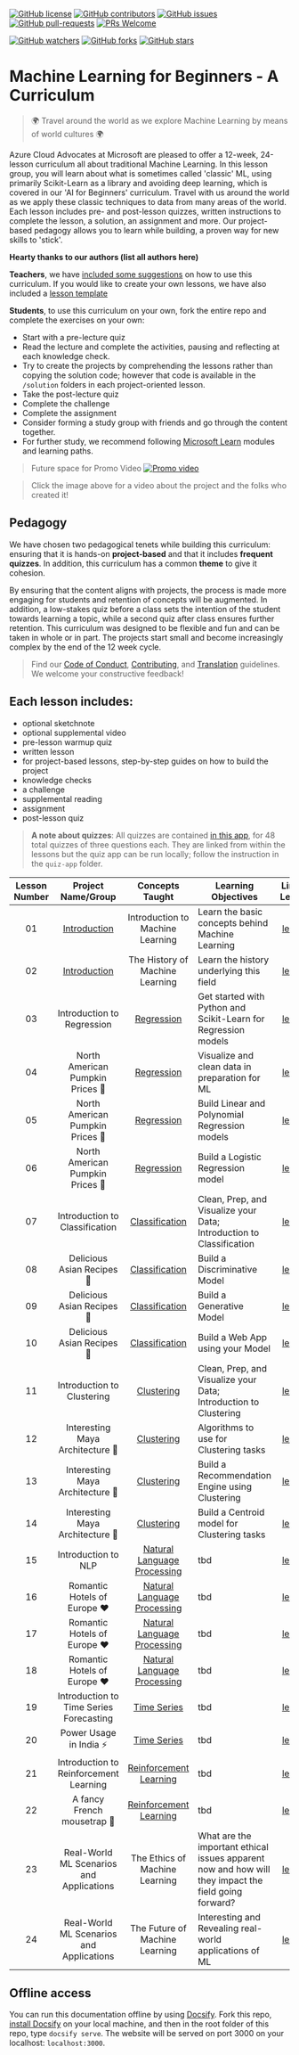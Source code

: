 [![GitHub license](https://img.shields.io/github/license/microsoft/ML-For-Beginners.svg)](https://github.com/microsoft/ML-For-Beginners/blob/master/LICENSE)
[![GitHub contributors](https://img.shields.io/github/contributors/microsoft/ML-For-Beginners.svg)](https://GitHub.com/microsoft/ML-For-Beginners/graphs/contributors/)
[![GitHub issues](https://img.shields.io/github/issues/microsoft/ML-For-Beginners.svg)](https://GitHub.com/microsoft/ML-For-Beginners/issues/)
[![GitHub pull-requests](https://img.shields.io/github/issues-pr/microsoft/ML-For-Beginners.svg)](https://GitHub.com/microsoft/ML-For-Beginners/pull/)
[![PRs Welcome](https://img.shields.io/badge/PRs-welcome-brightgreen.svg?style=flat-square)](http://makeapullrequest.com)

[![GitHub watchers](https://img.shields.io/github/watchers/microsoft/ML-For-Beginners.svg?style=social&label=Watch&maxAge=2592000)](https://GitHub.com/microsoft/ML-For-Beginners/watchers/)
[![GitHub forks](https://img.shields.io/github/forks/microsoft/ML-For-Beginners.svg?style=social&label=Fork&maxAge=2592000)](https://GitHub.com/microsoft/ML-For-Beginners/network/)
[![GitHub stars](https://img.shields.io/github/stars/microsoft/ML-For-Beginners.svg?style=social&label=Star&maxAge=2592000)](https://GitHub.com/microsoft/ML-For-Beginners/stargazers/)

# Machine Learning for Beginners - A Curriculum

> 🌍 Travel around the world as we explore Machine Learning by means of world cultures 🌍

Azure Cloud Advocates at Microsoft are pleased to offer a 12-week, 24-lesson curriculum all about traditional Machine Learning. In this lesson group, you will learn about what is sometimes called 'classic' ML, using primarily Scikit-Learn as a library and avoiding deep learning, which is covered in our 'AI for Beginners' curriculum. Travel with us around the world as we apply these classic techniques to data from many areas of the world. Each lesson includes pre- and post-lesson quizzes, written instructions to complete the lesson, a solution, an assignment and more. Our project-based pedagogy allows you to learn while building, a proven way for new skills to 'stick'.

**Hearty thanks to our authors (list all authors here)**


**Teachers**, we have [included some suggestions](for-teachers.md) on how to use this curriculum. If you would like to create your own lessons, we have also included a [lesson template](lesson-template/README.md)

**Students**, to use this curriculum on your own, fork the entire repo and complete the exercises on your own:

- Start with a pre-lecture quiz
- Read the lecture and complete the activities, pausing and reflecting at each knowledge check. 
- Try to create the projects by comprehending the lessons rather than copying the solution code; however that code is available in the `/solution` folders in each project-oriented lesson. 
- Take the post-lecture quiz
- Complete the challenge
- Complete the assignment
- Consider forming a study group with friends and go through the content together. 
- For further study, we recommend following [Microsoft Learn](https://docs.microsoft.com?WT.mc_id=academic-15963-cxa) modules and learning paths.

> Future space for Promo Video
[![Promo video](screenshot.png)](https://youtube.com/watch?v=R1wrdtmBSII "Promo video")

> Click the image above for a video about the project and the folks who created it!

## Pedagogy

We have chosen two pedagogical tenets while building this curriculum: ensuring that it is hands-on **project-based** and that it includes **frequent quizzes**. In addition, this curriculum has a common **theme** to give it cohesion.

By ensuring that the content aligns with projects, the process is made more engaging for students and retention of concepts will be augmented. In addition, a low-stakes quiz before a class sets the intention of the student towards learning a topic, while a second quiz after class ensures further retention. This curriculum was designed to be flexible and fun and can be taken in whole or in part. The projects start small and become increasingly complex by the end of the 12 week cycle.

> Find our [Code of Conduct](CODE_OF_CONDUCT.md), [Contributing](CONTRIBUTING.md), and [Translation](TRANSLATIONS.md) guidelines. We welcome your constructive feedback!
>
## Each lesson includes:

- optional sketchnote
- optional supplemental video
- pre-lesson warmup quiz
- written lesson
- for project-based lessons, step-by-step guides on how to build the project
- knowledge checks
- a challenge
- supplemental reading
- assignment
- post-lesson quiz

> **A note about quizzes**: All quizzes are contained [in this app](https://jolly-sea-0a877260f.azurestaticapps.net), for 48 total quizzes of three questions each. They are linked from within the lessons but the quiz app can be run locally; follow the instruction in the `quiz-app` folder.


| Lesson Number |            Project Name/Group            |               Concepts Taught                | Learning Objectives                                                                                  |                     Linked Lesson                     |  Author   |
| :-----------: | :--------------------------------------: | :------------------------------------------: | ---------------------------------------------------------------------------------------------------- | :---------------------------------------------------: | :-------: |
|      01       | [Introduction](1-Introduction/README.md) |       Introduction to Machine Learning       | Learn the basic concepts behind Machine Learning                                                     |   [lesson](1-Introduction/1-intro-to-ML/README.md)    |    Amy    |
|      02       | [Introduction](1-Introduction/README.md) |       The History of Machine Learning        | Learn the history underlying this field                                                              |  [lesson](1-Introduction/2-history-of-ML/README.md)   |    Amy    |
|      03       |        Introduction to Regression        |     [Regression](2-Regression/README.md)     | Get started with Python and Scikit-Learn for Regression models                                       |       [lesson](2-Regression/1-Tools/README.md)        |    Jen    |
|      04       |     North American Pumpkin Prices 🎃      |     [Regression](2-Regression/README.md)     | Visualize and clean data in preparation for ML                                                       |        [lesson](2-Regression/2-Data/README.md)        |    Jen    |
|      05       |     North American Pumpkin Prices 🎃      |     [Regression](2-Regression/README.md)     | Build Linear and Polynomial Regression models                                                        |       [lesson](2-Regression/3-Linear/README.md)       |    Jen    |
|      06       |     North American Pumpkin Prices 🎃      |     [Regression](2-Regression/README.md)     | Build a Logistic Regression model                                                                    |      [lesson](2-Regression/4-Logistic/README.md)      |    Jen    |
|      07       |      Introduction to Classification      | [Classification](3-Classification/README.md) | Clean, Prep, and Visualize your Data; Introduction to Classification                                 |      [lesson](3-Classification/1-Data/README.md)      |  Cassie   |
|      08       |        Delicious Asian Recipes 🍜         | [Classification](3-Classification/README.md) | Build a Discriminative Model                                                                         | [lesson](3-Classification/2-Descriminative/README.md) |  Cassie   |
|      09       |        Delicious Asian Recipes 🍜         | [Classification](3-Classification/README.md) | Build a Generative Model                                                                             |   [lesson](3-Classification/3-Generative/README.md)   |  Cassie   |
|      10       |        Delicious Asian Recipes 🍜         | [Classification](3-Classification/README.md) | Build a Web App using your Model                                                                     |    [lesson](3-Classification/4-Applied/README.md)     |  Cassie   |
|      11       |        Introduction to Clustering        |     [Clustering](4-Clustering/README.md)     | Clean, Prep, and Visualize your Data; Introduction to Clustering                                     |     [lesson](4-Clustering/1-Visualize/README.md)      |   Paige   |
|      12       |     Interesting Maya Architecture 🦜      |     [Clustering](4-Clustering/README.md)     | Algorithms to use for Clustering tasks                                                               |     [lesson](4-Clustering/2-Algorithms/README.md)     |   Paige   |
|      13       |     Interesting Maya Architecture 🦜      |     [Clustering](4-Clustering/README.md)     | Build a Recommendation Engine using Clustering                                                       |  [lesson](4-Clustering/3-Recommendations/README.md)   |   Paige   |
|      14       |     Interesting Maya Architecture 🦜      |     [Clustering](4-Clustering/README.md)     | Build a Centroid model for Clustering tasks                                                          |       [lesson](4-Clustering/Centroid/README.md)       |   Paige   |
|      15       |           Introduction to NLP            |       [Natural Language Processing]()        | tbd                                                                                                  |                      [lesson]()                       |  Stephen  |
|      16       |       Romantic Hotels of Europe ♥️        |       [Natural Language Processing]()        | tbd                                                                                                  |                      [lesson]()                       |  Stephen  |
|      17       |       Romantic Hotels of Europe ♥️        |       [Natural Language Processing]()        | tbd                                                                                                  |                      [lesson]()                       |  Stephen  |
|      18       |       Romantic Hotels of Europe ♥️        |       [Natural Language Processing]()        | tbd                                                                                                  |                      [lesson]()                       |  Stephen  |
|      19       | Introduction to Time Series Forecasting  |               [Time Series]()                | tbd                                                                                                  |                      [lesson]()                       | Francesca |
|      20       |          Power Usage in India ⚡️          |               [Time Series]()                | tbd                                                                                                  |                      [lesson]()                       | Francesca |
|      21       |  Introduction to Reinforcement Learning  |          [Reinforcement Learning]()          | tbd                                                                                                  |                      [lesson]()                       |  Dmitry   |
|      22       |        A fancy French mousetrap 🍫        |          [Reinforcement Learning]()          | tbd                                                                                                  |                      [lesson]()                       |  Dmitry   |
|      23       |                  Real-World ML Scenarios and Applications                  |        The Ethics of Machine Learning        | What are the important ethical issues apparent now and how will they impact the field going forward? |          [lesson](8-Real-World/1-Ethics/README.md)          |  Tomomi   |
|      24       |                  Real-World ML Scenarios and Applications                  |        The Future of Machine Learning        | Interesting and Revealing real-world applications of ML                                      |      [lesson](8-Real-World/2-Applications/README.md)       |    All    |
## Offline access

You can run this documentation offline by using [Docsify](https://docsify.js.org/#/). Fork this repo, [install Docsify](https://docsify.js.org/#/quickstart) on your local machine, and then in the root folder of this repo, type `docsify serve`. The website will be served on port 3000 on your localhost: `localhost:3000`.



